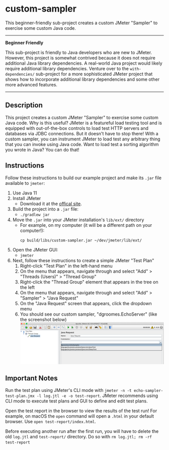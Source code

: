 # custom-sampler

This beginner-friendly sub-project creates a custom JMeter "Sampler" to exercise some custom Java code.

---
**Beginner Friendly**

This sub-project is friendly to Java developers who are new to JMeter. However, this project is somewhat contrived
because it does not require additional Java library dependencies. A real-world Java project would likely require additional
library dependencies. Venture over to the `with-dependencies/` sub-project for a more sophisticated JMeter project that
shows how to incorporate additional library dependencies and some other more advanced features.

---

## Description

This project creates a custom JMeter "Sampler" to exercise some custom Java code. Why is this useful? JMeter is a
featureful load testing tool and is equipped with out-of-the-box controls to load test HTTP servers and databases via
JDBC connections. But it doesn't have to stop there! With a custom sampler, you can instrument JMeter to load test any
arbitrary thing that you can invoke using Java code. Want to load test a sorting algorithm you wrote in Java? You can do
that!

## Instructions

Follow these instructions to build our example project and make its `.jar` file available to `jmeter`:

1. Use Java 11
1. Install JMeter
   * Download it at the [offical site](https://jmeter.apache.org/download_jmeter.cgi).
1. Build the project into a `.jar` file:
   * `./gradlew jar`
1. Move the `.jar` into your JMeter installation's `lib/ext/` directory
   * For example, on my computer (it will be a different path on your computer!):
     ```     
     cp build/libs/custom-sampler.jar ~/dev/jmeter/lib/ext/
     ```
1. Open the JMeter GUI:
   * `jmeter`
1. Next, follow these instructions to create a simple JMeter "Test Plan"
   1. Right-click "Test Plan" in the left-hand menu
   1. On the menu that appears, navigate through and select "Add" > "Threads (Users)" > "Thread Group"
   1. Right-click the "Thread Group" element that appears in the tree on the left
   1. On the menu that appears, navigate through and select "Add" > "Sampler" > "Java Request"
   1. On the "Java Request" screen that appears, click the dropdown menu
   1. You should see our custom sampler, "dgroomes.EchoServer" (like the screenshot below)
![JMeter screenshot](jmeter-screenshot.png "JMeter Screenshot")


## Important Notes

Run the test plan using JMeter's CLI mode with `jmeter -n -t echo-sampler-test-plan.jmx -l log.jtl -e -o test-report`.
JMeter recommends using CLI mode to execute test plans and GUI to define and edit test plans.

Open the test report in the browser to view the results of the test run! For example, on macOS the `open` command will
open a `.html` in your default browser. Use `open test-report/index.html`.

Before executing another run after the first run, you will have to delete the old `log.jtl` and `test-report/`
directory. Do so with `rm log.jtl; rm -rf test-report`
